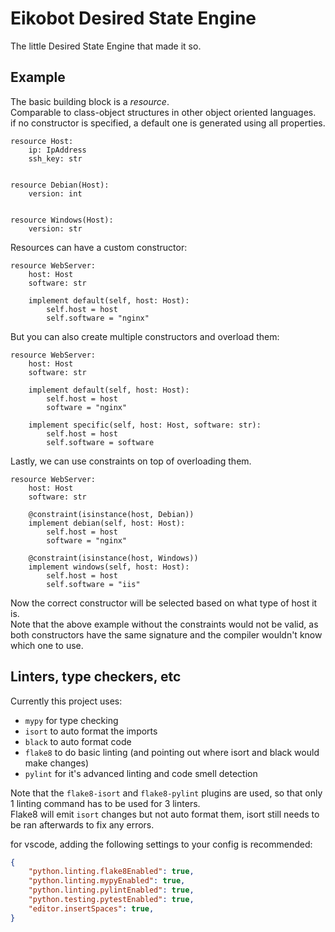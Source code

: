 # Eikobot Desired State Engine

The little Desired State Engine that made it so.  

## Example

The basic building block is a *resource*.  
Comparable to class-object structures in other object oriented languages.  
if no constructor is specified, a default one is generated using all properties.  

```
resource Host:
    ip: IpAddress
    ssh_key: str


resource Debian(Host):
    version: int


resource Windows(Host):
    version: str
```

Resources can have a custom constructor:  

```
resource WebServer:
    host: Host
    software: str

    implement default(self, host: Host):
        self.host = host
        self.software = "nginx"
```

But you can also create multiple constructors and overload them:  

```
resource WebServer:
    host: Host
    software: str

    implement default(self, host: Host):
        self.host = host
        software = "nginx"

    implement specific(self, host: Host, software: str):
        self.host = host
        self.software = software
```

Lastly, we can use constraints on top of overloading them.  

```
resource WebServer:
    host: Host
    software: str

    @constraint(isinstance(host, Debian))
    implement debian(self, host: Host):
        self.host = host
        software = "nginx"

    @constraint(isinstance(host, Windows))
    implement windows(self, host: Host):
        self.host = host
        self.software = "iis"
```

Now the correct constructor will be selected based on what type of host it is.  
Note that the above example without the constraints would not be valid,
as both constructors have the same signature and the compiler wouldn't know
which one to use.  

## Linters, type checkers, etc

Currently this project uses:

- `mypy` for type checking
- `isort` to auto format the imports
- `black` to auto format code
- `flake8` to do basic linting (and pointing out where isort and black would make changes)
- `pylint` for it's advanced linting and code smell detection

Note that the `flake8-isort` and `flake8-pylint` plugins are used,
so that only 1 linting command has to be used for 3 linters.  
Flake8 will emit `isort` changes but not auto format them,
isort still needs to be ran afterwards to fix any errors.  

for vscode, adding the following settings to your config is recommended:

```json
{
    "python.linting.flake8Enabled": true,
    "python.linting.mypyEnabled": true,
    "python.linting.pylintEnabled": true,
    "python.testing.pytestEnabled": true,
    "editor.insertSpaces": true,
}
```
